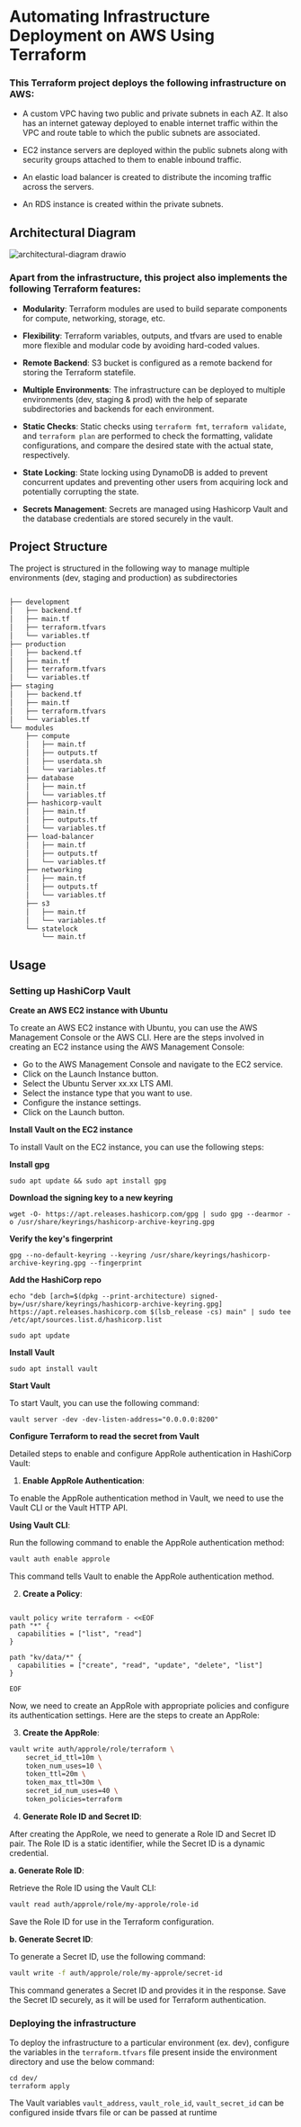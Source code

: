 # Automating Infrastructure Deployment on AWS Using Terraform

### This Terraform project deploys the following infrastructure on AWS:

* A custom VPC having two public and private subnets in each AZ. It also has an internet gateway deployed to enable internet traffic within the VPC and route table to which the public subnets are associated.
  
* EC2 instance servers are deployed within the public subnets along with security groups attached to them to enable inbound traffic.

* An elastic load balancer is created to distribute the incoming traffic across the servers.

* An RDS instance is created within the private subnets.

## Architectural Diagram
![architectural-diagram drawio](https://github.com/devops-maestro17/envHorizon/assets/148553140/eaa69106-6ec2-4c03-805d-d9cf3c44e986)


### Apart from the infrastructure, this project also implements the following Terraform features:

* **Modularity**: Terraform modules are used to build separate components for compute, networking, storage, etc.

* **Flexibility**: Terraform variables, outputs, and tfvars are used to enable more flexible and modular code by avoiding hard-coded values.

* **Remote Backend**: S3 bucket is configured as a remote backend for storing the Terraform statefile.

* **Multiple Environments**: The infrastructure can be deployed to multiple environments (dev, staging & prod) with the help of separate subdirectories and backends for each environment.

* **Static Checks**: Static checks using `terraform fmt`, `terraform validate`, and `terraform plan` are performed to check the formatting, validate configurations, and compare the desired state with the actual state, respectively.

* **State Locking**: State locking using DynamoDB is added to prevent concurrent updates and preventing other users from acquiring lock and potentially corrupting the state.

* **Secrets Management**: Secrets are managed using Hashicorp Vault and the database credentials are stored securely in the vault.

## Project Structure

The project is structured in the following way to manage multiple environments (dev, staging and production) as subdirectories
```bash

├── development
│   ├── backend.tf
│   ├── main.tf
│   ├── terraform.tfvars
│   └── variables.tf
├── production
│   ├── backend.tf
│   ├── main.tf
│   ├── terraform.tfvars
│   └── variables.tf
├── staging
│   ├── backend.tf
│   ├── main.tf
│   ├── terraform.tfvars
│   └── variables.tf
└── modules
    ├── compute
    │   ├── main.tf
    │   ├── outputs.tf
    │   ├── userdata.sh
    │   └── variables.tf
    ├── database
    │   ├── main.tf
    │   └── variables.tf
    ├── hashicorp-vault
    │   ├── main.tf
    │   ├── outputs.tf
    │   └── variables.tf
    ├── load-balancer
    │   ├── main.tf
    │   ├── outputs.tf
    │   └── variables.tf
    ├── networking
    │   ├── main.tf
    │   ├── outputs.tf
    │   └── variables.tf
    ├── s3
    │   ├── main.tf
    │   └── variables.tf
    └── statelock
        └── main.tf
```

## Usage

### Setting up HashiCorp Vault

**Create an AWS EC2 instance with Ubuntu**

To create an AWS EC2 instance with Ubuntu, you can use the AWS Management Console or the AWS CLI. Here are the steps involved in creating an EC2 instance using the AWS Management Console:

- Go to the AWS Management Console and navigate to the EC2 service.
- Click on the Launch Instance button.
- Select the Ubuntu Server xx.xx LTS AMI.
- Select the instance type that you want to use.
- Configure the instance settings.
- Click on the Launch button.

**Install Vault on the EC2 instance**

To install Vault on the EC2 instance, you can use the following steps:

**Install gpg**

```
sudo apt update && sudo apt install gpg
```

**Download the signing key to a new keyring**

```
wget -O- https://apt.releases.hashicorp.com/gpg | sudo gpg --dearmor -o /usr/share/keyrings/hashicorp-archive-keyring.gpg
```

**Verify the key's fingerprint**

```
gpg --no-default-keyring --keyring /usr/share/keyrings/hashicorp-archive-keyring.gpg --fingerprint
```

**Add the HashiCorp repo**

```
echo "deb [arch=$(dpkg --print-architecture) signed-by=/usr/share/keyrings/hashicorp-archive-keyring.gpg] https://apt.releases.hashicorp.com $(lsb_release -cs) main" | sudo tee /etc/apt/sources.list.d/hashicorp.list
```

```
sudo apt update
```

**Install Vault**

```
sudo apt install vault
```

**Start Vault**

To start Vault, you can use the following command:

```
vault server -dev -dev-listen-address="0.0.0.0:8200"
```

**Configure Terraform to read the secret from Vault**

Detailed steps to enable and configure AppRole authentication in HashiCorp Vault:

1. **Enable AppRole Authentication**:

To enable the AppRole authentication method in Vault, we need to use the Vault CLI or the Vault HTTP API.

**Using Vault CLI**:

Run the following command to enable the AppRole authentication method:

```bash
vault auth enable approle
```

This command tells Vault to enable the AppRole authentication method.

2. **Create a Policy**:

```

vault policy write terraform - <<EOF
path "*" {
  capabilities = ["list", "read"]
}

path "kv/data/*" {
  capabilities = ["create", "read", "update", "delete", "list"]
}

EOF
```

Now, we need to create an AppRole with appropriate policies and configure its authentication settings. Here are the steps to create an AppRole:

3. **Create the AppRole**:

```bash
vault write auth/approle/role/terraform \
    secret_id_ttl=10m \
    token_num_uses=10 \
    token_ttl=20m \
    token_max_ttl=30m \
    secret_id_num_uses=40 \
    token_policies=terraform
```

4. **Generate Role ID and Secret ID**:

After creating the AppRole, we need to generate a Role ID and Secret ID pair. The Role ID is a static identifier, while the Secret ID is a dynamic credential.

**a. Generate Role ID**:

Retrieve the Role ID using the Vault CLI:

```bash
vault read auth/approle/role/my-approle/role-id
```

Save the Role ID for use in the Terraform configuration.

**b. Generate Secret ID**:

To generate a Secret ID, use the following command:

```bash
vault write -f auth/approle/role/my-approle/secret-id
   ```

This command generates a Secret ID and provides it in the response. Save the Secret ID securely, as it will be used for Terraform authentication.


### Deploying the infrastructure

To deploy the infrastructure to a particular environment (ex. dev), configure the variables in the `terraform.tfvars` file present inside the environment directory and use the below command:

```
cd dev/
terraform apply
```

The Vault variables `vault_address`, `vault_role_id`, `vault_secret_id` can be configured inside tfvars file or can be passed at runtime
